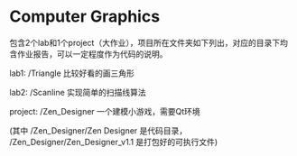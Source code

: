 # Computer Graphics

包含2个lab和1个project（大作业），项目所在文件夹如下列出，对应的目录下均含作业报告，可以一定程度作为代码的说明。

lab1: /Triangle	比较好看的画三角形

lab2: /Scanline	实现简单的扫描线算法

project: /Zen_Designer	一个建模小游戏，需要Qt环境

(其中 /Zen_Designer/Zen Designer 是代码目录， /Zen_Designer/Zen_Designer_v1.1 是打包好的可执行文件)
